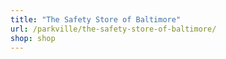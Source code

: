 ```yaml
---
title: "The Safety Store of Baltimore"
url: /parkville/the-safety-store-of-baltimore/
shop: shop
---
```

